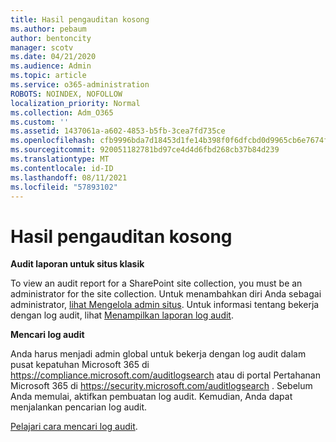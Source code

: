 ```yaml
---
title: Hasil pengauditan kosong
ms.author: pebaum
author: bentoncity
manager: scotv
ms.date: 04/21/2020
ms.audience: Admin
ms.topic: article
ms.service: o365-administration
ROBOTS: NOINDEX, NOFOLLOW
localization_priority: Normal
ms.collection: Adm_O365
ms.custom: ''
ms.assetid: 1437061a-a602-4853-b5fb-3cea7fd735ce
ms.openlocfilehash: cfb9996bda7d18453d1fe14b398f0f6dfcbd0d9965cb6e7674f3b6bb8fbc143f
ms.sourcegitcommit: 920051182781bd97ce4d4d6fbd268cb37b84d239
ms.translationtype: MT
ms.contentlocale: id-ID
ms.lasthandoff: 08/11/2021
ms.locfileid: "57893102"
---
```

# <a name="auditing-results-are-blank"></a>Hasil pengauditan kosong

**Audit laporan untuk situs klasik**
  
To view an audit report for a SharePoint site collection, you must be an administrator for the site collection. Untuk menambahkan diri Anda sebagai administrator, [lihat Mengelola admin situs](https://docs.microsoft.com/sharepoint/manage-site-collection-administrators). Untuk informasi tentang bekerja dengan log audit, lihat [Menampilkan laporan log audit](https://support.microsoft.com/office/view-audit-log-reports-b37c5869-1b47-4a82-a30d-ea20070fe527).
  
**Mencari log audit**
  
Anda harus menjadi admin global untuk bekerja dengan log audit dalam pusat kepatuhan Microsoft 365 di <https://compliance.microsoft.com/auditlogsearch> atau di portal Pertahanan Microsoft 365 di <https://security.microsoft.com/auditlogsearch> . Sebelum Anda memulai, aktifkan pembuatan log audit. Kemudian, Anda dapat menjalankan pencarian log audit.
  
[Pelajari cara mencari log audit](https://docs.microsoft.com/microsoft-365/compliance/search-the-audit-log-in-security-and-compliance#search-the-audit-log).
